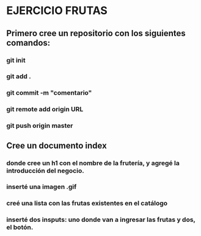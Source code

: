 # EJERCICIO FRUTAS

## Primero cree un repositorio con los siguientes comandos:

### git init
### git add .
### git commit -m "comentario"
### git remote add origin URL
### git push origin master

## Cree un documento index

### donde cree un h1 con el nombre de la frutería, y agregé la introducción del negocio.
### inserté una imagen .gif
### creé una lista con las frutas existentes en el catálogo
### inserté dos insputs: uno donde van a ingresar las frutas y dos, el botón.
